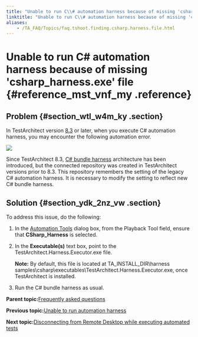 ```yaml
--- 
title: "Unable to run C\\# automation harness because of missing 'csharp\\_harness.exe' file"
linktitle: "Unable to run C\\# automation harness because of missing 'csharp\\_harness.exe' file"
aliases: 
    - /TA_FAQ/Topics/faq.tshoot.finding.csharp.harness.file.html
---
```

# Unable to run C\# automation harness because of missing 'csharp\_harness.exe' file {#reference_mst_vnf_my .reference}

## Problem {#section_wtl_w4m_ky .section}

In TestArchitect version [8.3](../../TA_ReleaseNotes/DITA_source/Whats_New_Windows_8.3.html) or later, when you execute C\# automation harness, you may encounter the following automation error.

![](../Images/missing_csharp_harness_file.png)

Since TestArchitect 8.3, [C\# bundle harness](../../TA_Tutorials/Topics/tut_Scripting_actions_in_other_languages_CSharp_bundle.html) architecture has been introduced, but the connected repository was created in TestArchitect versions prior to 8.3. This repository remembers the setting of the legacy C\# automation harness. It is necessary to modify the setting to reflect new C\# bundle harness.

## Solution {#section_ydk_2nz_vw .section}

To address this issue, do the following:

1.  In the [Automation Tools](../../TA_Help/Topics/Test_exec_test_execution.md#li_ux4_421_zp) dialog box, from the Playback Tool field, ensure that **CSharp\_Harness** is selected.
2.  In the **Executable\(s\)** text box, point to the TestArchitect.Harness.Executor.exe file.

    **Note:** By default, this file is located at TA\_INSTALL\_DIR\\harness samples\\csharp\\executables\\TestArchitect.Harness.Executor.exe, once TestArchitect is installed.

3.  Run the C\# bundle harness as usual.



**Parent topic:**[Frequently asked questions](../../TA_Help/Topics/Support_FAQ.html)

**Previous topic:**[Unable to run automation harness](../../TA_FAQ/Topics/faq.tshoot.running_harness_issue.html)

**Next topic:**[Disconnecting from Remote Desktop while executing automated tests](../../TA_FAQ/Topics/faq.tshoot.running.via.rdp.keeping_computer_unlocked.html)

